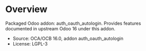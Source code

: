 # Overview

Packaged Odoo addon: auth_oauth_autologin. Provides features documented in upstream Odoo 16 under this addon.

- Source: OCA/OCB 16.0, addon auth_oauth_autologin
- License: LGPL-3
